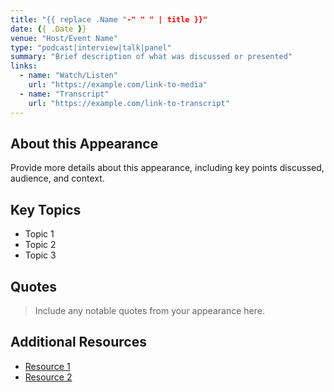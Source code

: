 ```yaml
---
title: "{{ replace .Name "-" " " | title }}"
date: {{ .Date }}
venue: "Host/Event Name"
type: "podcast|interview|talk|panel"
summary: "Brief description of what was discussed or presented"
links:
  - name: "Watch/Listen"
    url: "https://example.com/link-to-media"
  - name: "Transcript"
    url: "https://example.com/link-to-transcript"
---
```


## About this Appearance

Provide more details about this appearance, including key points discussed, audience, and context.

## Key Topics

- Topic 1
- Topic 2
- Topic 3

## Quotes

> Include any notable quotes from your appearance here.

## Additional Resources

- [Resource 1](https://example.com/resource1)
- [Resource 2](https://example.com/resource2) 